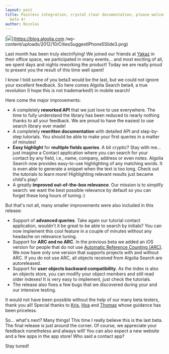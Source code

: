 ```yaml
---
layout: post
title: Painless integration, crystal clear documentation, please welcome Algolia Search
  beta 4!
author: Nicolas
---
```


[![][1]](https://blog.algolia.com
/wp-content/uploads/2012/10/CitiesSuggestIPhone5Slide3.png)

Last month has been truly electrifying! We joined our friends at
[Yakaz][2] in their office space, we participated in many
events... and most exciting of all, we spent days and nights reworking the
product! Today we are really proud to present you the result of this time well
spent!

I know I told some of you beta3 would be the last, but we could not ignore
your excellent feedback. So here comes Algolia Search beta4, a true revolution
(I hope this is not trademarked!) in mobile search!

Here come the major improvements:

  * A completely **reworked API** that we just love to use everywhere. The time to fully understand the library has been reduced to nearly nothing thanks to all your feedback. We are proud to have the easiest to use search library ever made!
  * A completely **rewritten documentation** with detailed API and step-by-step tutorials. You should be able to make your first queries in a matter of minutes!
  * **Easy highlight** for **multiple fields queries**. A bit cryptic? Stay with me... just imagine a Contact application where you can search for your contact by any field, i.e., name, company, address or even notes. Algolia Search now provides easy-to-use highlighting of any matching words. It is even able to generate a snippet when the text is too long. Check out the tutorials to learn more! Highlighting relevant results just became child's play!
  * A greatly **improved out-of-the-box relevance**. Our mission is to simplify search: we want the best possible relevance by default so you can forget these long hours of tuning :)

But that's not all, many smaller improvements were also included in this
release:

  * Support of **advanced queries**. Take again our tutorial contact application, wouldn't it be great to be able to search by initials? You can now implement this cool feature in a couple of minutes without any headache on relevance tuning.
  * Support for **ARC and no ARC**. In the previous beta we added an iOS version for people that do not use [Automatic Reference Counting (ARC)][3]. We now have only one version that supports projects with and without ARC. If you do not use ARC, all objects received from Algolia Search are autoreleased.
  * Support for **user objects backward compatibility**. As the index is also an objects store, you can modify your object members and still read older indexes! It is very easy to implement, just check the tutorials.
  * The release also fixes a few bugs that we discovered during your and our intensive testing.

It would not have been possible without the help of our many beta testers,
thank you all! Special thanks to [Kris][4],
[Hoa][5] and
[Thomas][6] whose guidance has been priceless.

So... what's next? Many things! This time I really believe this is the last
beta. The final release is just around the corner. Of course, we appreciate
your feedback nonetheless and always will! You can also expect a new website
and a few apps in the app store! Who said a contact app?

Stay tuned!


[1]: /algoliasearch-jekyll-hyde/assets/CitiesSuggestIPhone5Slide3-300x194.png
[2]: http://www.yakaz.com/
[3]: http://developer.apple.com/library/mac/#releasenotes/ObjectiveC/RN-TransitioningToARC/Introduction/Introduction.html
[4]: https://twitter.com/krmarkel
[5]: https://twitter.com/dinh_viet_hoa
[6]: https://twitter.com/sarfata
